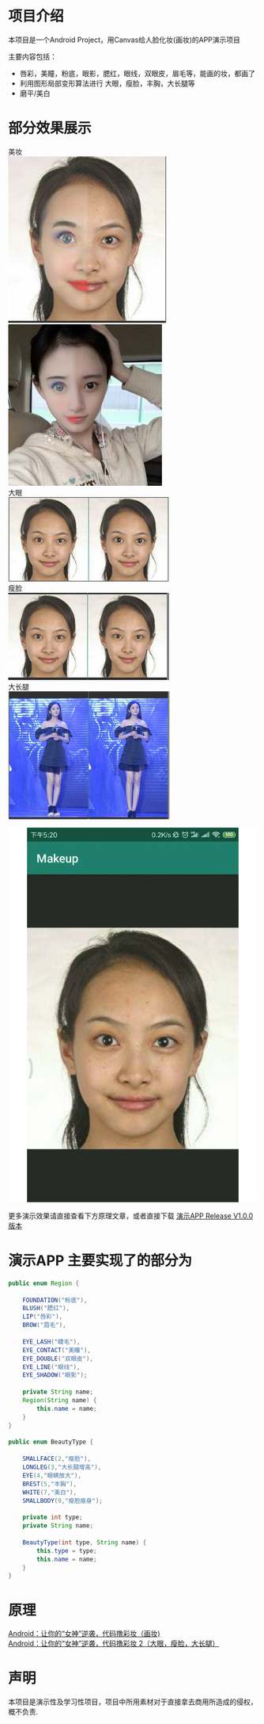 # 项目介绍  

本项目是一个Android Project，用Canvas给人脸化妆(画妆)的APP演示项目  

主要内容包括：
- 唇彩，美瞳，粉底，眼影，腮红，眼线，双眼皮，眉毛等，能画的妆，都画了
- 利用图形局部变形算法进行 大眼，瘦脸，丰胸，大长腿等
- 磨平/美白

# 部分效果展示
美妆  
![](https://github.com/DingProg/Makeup/blob/master/doc/3.png)
![](https://github.com/DingProg/Makeup/blob/master/doc/5.png)      
大眼  
![](https://github.com/DingProg/Makeup/blob/master/doc/1.png)  
瘦脸  
![](https://github.com/DingProg/Makeup/blob/master/doc/2.png)  
大长腿  
![](https://github.com/DingProg/Makeup/blob/master/doc/4.png)   


![](https://github.com/DingProg/Makeup/blob/master/doc/smallface.gif)

更多演示效果请直接查看下方原理文章，或者直接下载 [演示APP Release V1.0.0版本](https://github.com/DingProg/Makeup/releases)

# 演示APP 主要实现了的部分为
```java
public enum Region {

    FOUNDATION("粉底"),
    BLUSH("腮红"),
    LIP("唇彩"),
    BROW("眉毛"),

    EYE_LASH("睫毛"),
    EYE_CONTACT("美瞳"),
    EYE_DOUBLE("双眼皮"),
    EYE_LINE("眼线"),
    EYE_SHADOW("眼影");

    private String name;
    Region(String name) {
        this.name = name;
    }
}

public enum BeautyType {

    SMALLFACE(2,"瘦脸"),
    LONGLEG(3,"大长腿增高"),
    EYE(4,"眼睛放大"),
    BREST(5,"丰胸"),
    WHITE(7,"美白"),
    SMALLBODY(9,"瘦脸瘦身");

    private int type;
    private String name;

    BeautyType(int type, String name) {
        this.type = type;
        this.name = name;
    }
}
```

# 原理

[Android：让你的“女神”逆袭，代码撸彩妆（画妆)](https://github.com/DingProg/Makeup/blob/master/doc/doc1.md)  
[Android：让你的“女神”逆袭，代码撸彩妆 2（大眼，瘦脸，大长腿）](https://github.com/DingProg/Makeup/blob/master/doc/doc2.md)

# 声明  
本项目是演示性及学习性项目，项目中所用素材对于直接拿去商用所造成的侵权，概不负责.